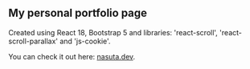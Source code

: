 ## My personal portfolio page
Created using React 18, Bootstrap 5 and libraries: 'react-scroll', 'react-scroll-parallax' and 'js-cookie'.

You can check it out here: [nasuta.dev](https://nasuta.dev).